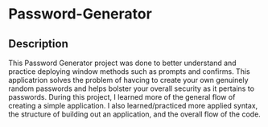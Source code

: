 # Password-Generator

## Description

This Password Generator project was done to better understand and practice deploying window methods such as prompts and confirms. This applicatrion solves the problem of havcing to create your own genuinely random passwords and helps bolster your overall security as it pertains to passwords. During this project, I learned more of the general flow of creating a simple application. I also learned/practiced more applied syntax, the structure of building out an application, and the overall flow of the code. 

